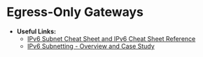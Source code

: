 # Egress-Only Gateways

* **Useful Links:**
  * [IPv6 Subnet Cheat Sheet and IPv6 Cheat Sheet Reference](https://www.crucial.com.au/blog/2011/04/15/ipv6-subnet-cheat-sheet-and-ipv6-cheat-sheet-reference/)
  * [IPv6 Subnetting - Overview and Case Study](https://community.cisco.com/t5/networking-documents/ipv6-subnetting-overview-and-case-study/ta-p/3125702)
